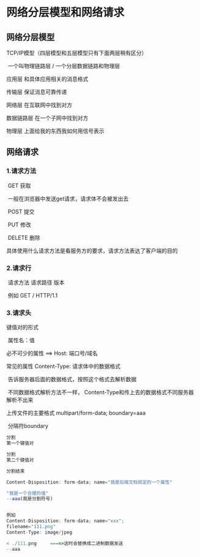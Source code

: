 # 网络分层模型和网络请求

## 网络分层模型

TCP/IP模型（四层模型和五层模型只有下面两层稍有区分）

​	一个叫物理链路层 / 一个分层数据链路和物理层

应用层   		和具体应用相关的消息格式

传输层 		保证消息可靠传递

网络层		在互联网中找到对方

数据链路层 	在一个子网中找到对方

物理层		上面给我的东西我如何用信号表示







## 网络请求



### 1.请求方法

​	GET 获取

​		一般在浏览器中发送get请求，请求体不会被发出去

​	POST 提交

​	PUT 修改

​	DELETE 删除



具体使用什么请求方法是看服务方的要求，请求方法表达了客户端的目的



### 2.请求行

​	请求方法 请求路径 版本

​	例如 GET / HTTP/1.1

### 3.请求头

键值对的形式

​	属性名：值

必不可少的属性 ==> Host:  端口号/域名





常见的属性 Content-Type: 请求体中的数据格式

​	告诉服务器后面的数据格式，按照这个格式去解析数据

​	不同数据格式解析方法不一样， Content-Type和传上去的数据格式不同服务器解析不出来



上传文件的主要格式 multipart/form-data; boundary=aaa

​									分隔符boundary

```js
分割
第一个键值对

分割
第二个键值对

分割结束

Content-Disposition: form-data; name="我是后端文档规定的一个属性"

"我是一个合理的值"
--aaa(我是分割符号)


例如
Content-Disposition: form-data; name="xxx";
filename="111.png"
Content-Type: image/jpeg

< ./111.png     ====>这时会替换成二进制数据发送
--aaa
```











​	



